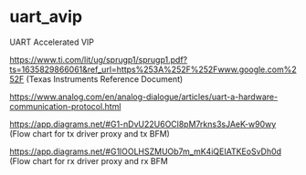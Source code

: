 # uart_avip
UART Accelerated VIP 

https://www.ti.com/lit/ug/sprugp1/sprugp1.pdf?ts=1635829866061&ref_url=https%253A%252F%252Fwww.google.com%252F (Texas Instruments Reference Document)

https://www.analog.com/en/analog-dialogue/articles/uart-a-hardware-communication-protocol.html


https://app.diagrams.net/#G1-nDvU22U6OCl8pM7rkns3sJAeK-w90wy  (Flow chart for tx driver proxy and tx BFM)

https://app.diagrams.net/#G1lOOLHSZMUOb7m_mK4iQEIATKEoSvDh0d  (Flow chart for rx driver proxy and rx BFM
